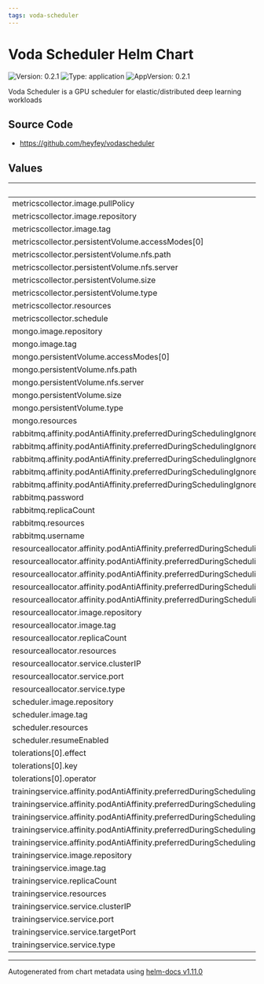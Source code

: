 ```yaml
---
tags: voda-scheduler
---
```


# Voda Scheduler Helm Chart

![Version: 0.2.1](https://img.shields.io/badge/Version-0.2.1-informational?style=flat-square) ![Type: application](https://img.shields.io/badge/Type-application-informational?style=flat-square) ![AppVersion: 0.2.1](https://img.shields.io/badge/AppVersion-0.2.1-informational?style=flat-square)

Voda Scheduler is a GPU scheduler for elastic/distributed deep learning workloads

## Source Code

* <https://github.com/heyfey/vodascheduler>

## Values

| Key | Type | Default | Description |
|-----|------|---------|-------------|
| metricscollector.image.pullPolicy | string | `"IfNotPresent"` |  |
| metricscollector.image.repository | string | `"heyfey/voda-metrics-collector"` |  |
| metricscollector.image.tag | string | `"0.2.1"` |  |
| metricscollector.persistentVolume.accessModes[0] | string | `"ReadWriteMany"` |  |
| metricscollector.persistentVolume.nfs.path | string | `"/volume1/homes/heyfey/voda/metrics"` |  |
| metricscollector.persistentVolume.nfs.server | string | `"192.168.20.100"` |  |
| metricscollector.persistentVolume.size | string | `"5Gi"` |  |
| metricscollector.persistentVolume.type | string | `"nfs"` |  |
| metricscollector.resources | object | `{}` |  |
| metricscollector.schedule | string | `"*/1 * * * *"` |  |
| mongo.image.repository | string | `"mongo"` |  |
| mongo.image.tag | string | `"5"` |  |
| mongo.persistentVolume.accessModes[0] | string | `"ReadWriteMany"` |  |
| mongo.persistentVolume.nfs.path | string | `"/volume1/homes/heyfey/voda/mongodb/v1beta1"` |  |
| mongo.persistentVolume.nfs.server | string | `"192.168.20.100"` |  |
| mongo.persistentVolume.size | string | `"5Gi"` |  |
| mongo.persistentVolume.type | string | `"nfs"` |  |
| mongo.resources | object | `{}` |  |
| rabbitmq.affinity.podAntiAffinity.preferredDuringSchedulingIgnoredDuringExecution[0].podAffinityTerm.labelSelector.matchExpressions[0].key | string | `"app.kubernetes.io/name"` |  |
| rabbitmq.affinity.podAntiAffinity.preferredDuringSchedulingIgnoredDuringExecution[0].podAffinityTerm.labelSelector.matchExpressions[0].operator | string | `"In"` |  |
| rabbitmq.affinity.podAntiAffinity.preferredDuringSchedulingIgnoredDuringExecution[0].podAffinityTerm.labelSelector.matchExpressions[0].values[0] | string | `"rabbitmq"` |  |
| rabbitmq.affinity.podAntiAffinity.preferredDuringSchedulingIgnoredDuringExecution[0].podAffinityTerm.topologyKey | string | `"kubernetes.io/hostname"` |  |
| rabbitmq.affinity.podAntiAffinity.preferredDuringSchedulingIgnoredDuringExecution[0].weight | int | `90` |  |
| rabbitmq.password | string | `"guest"` |  |
| rabbitmq.replicaCount | int | `3` |  |
| rabbitmq.resources | object | `{}` |  |
| rabbitmq.username | string | `"guest"` |  |
| resourceallocator.affinity.podAntiAffinity.preferredDuringSchedulingIgnoredDuringExecution[0].podAffinityTerm.labelSelector.matchExpressions[0].key | string | `"app.kubernetes.io/name"` |  |
| resourceallocator.affinity.podAntiAffinity.preferredDuringSchedulingIgnoredDuringExecution[0].podAffinityTerm.labelSelector.matchExpressions[0].operator | string | `"In"` |  |
| resourceallocator.affinity.podAntiAffinity.preferredDuringSchedulingIgnoredDuringExecution[0].podAffinityTerm.labelSelector.matchExpressions[0].values[0] | string | `"resource-allocator"` |  |
| resourceallocator.affinity.podAntiAffinity.preferredDuringSchedulingIgnoredDuringExecution[0].podAffinityTerm.topologyKey | string | `"kubernetes.io/hostname"` |  |
| resourceallocator.affinity.podAntiAffinity.preferredDuringSchedulingIgnoredDuringExecution[0].weight | int | `90` |  |
| resourceallocator.image.repository | string | `"heyfey/voda-resource-allocator"` |  |
| resourceallocator.image.tag | string | `"0.2.1"` |  |
| resourceallocator.replicaCount | int | `2` |  |
| resourceallocator.resources | object | `{}` |  |
| resourceallocator.service.clusterIP | string | `"10.100.86.94"` |  |
| resourceallocator.service.port | int | `55589` |  |
| resourceallocator.service.type | string | `"ClusterIP"` |  |
| scheduler.image.repository | string | `"heyfey/voda-scheduler"` |  |
| scheduler.image.tag | string | `"0.2.1"` |  |
| scheduler.resources | object | `{}` |  |
| scheduler.resumeEnabled | bool | `true` |  |
| tolerations[0].effect | string | `"NoExecute"` |  |
| tolerations[0].key | string | `"vodascheduler/hostname"` |  |
| tolerations[0].operator | string | `"Exists"` |  |
| trainingservice.affinity.podAntiAffinity.preferredDuringSchedulingIgnoredDuringExecution[0].podAffinityTerm.labelSelector.matchExpressions[0].key | string | `"app.kubernetes.io/name"` |  |
| trainingservice.affinity.podAntiAffinity.preferredDuringSchedulingIgnoredDuringExecution[0].podAffinityTerm.labelSelector.matchExpressions[0].operator | string | `"In"` |  |
| trainingservice.affinity.podAntiAffinity.preferredDuringSchedulingIgnoredDuringExecution[0].podAffinityTerm.labelSelector.matchExpressions[0].values[0] | string | `"training-service"` |  |
| trainingservice.affinity.podAntiAffinity.preferredDuringSchedulingIgnoredDuringExecution[0].podAffinityTerm.topologyKey | string | `"kubernetes.io/hostname"` |  |
| trainingservice.affinity.podAntiAffinity.preferredDuringSchedulingIgnoredDuringExecution[0].weight | int | `90` |  |
| trainingservice.image.repository | string | `"heyfey/voda-training-service"` |  |
| trainingservice.image.tag | string | `"0.2.1"` |  |
| trainingservice.replicaCount | int | `2` |  |
| trainingservice.resources | object | `{}` |  |
| trainingservice.service.clusterIP | string | `"10.100.86.93"` |  |
| trainingservice.service.port | int | `55587` |  |
| trainingservice.service.targetPort | int | `55587` |  |
| trainingservice.service.type | string | `"ClusterIP"` |  |

----------------------------------------------
Autogenerated from chart metadata using [helm-docs v1.11.0](https://github.com/norwoodj/helm-docs/releases/v1.11.0)